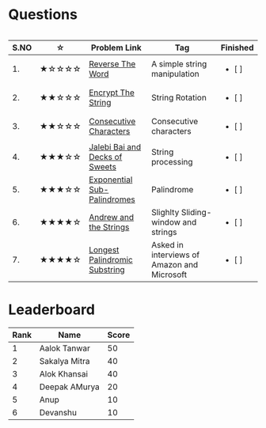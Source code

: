 # Questions


<table>
<tr align="left">  

| S.NO | ☆   | Problem Link | Tag | Finished    |
|--------| --- | ----------------------------- | ------ |  ------------------------- |
| 1. | ★☆☆☆☆ | [Reverse The Word](https://www.codechef.com/problems/BC102)                                         | A simple string manipulation | <ul> <li> [ ] </li> </ul> |
|  2.| ★★☆☆☆ | [Encrypt The String](https://www.codechef.com/problems/BC203)    | String Rotation | <ul> <li> [ ] </li> </ul> |
|  3.| ★★☆☆☆ | [Consecutive Characters](https://leetcode.com/problems/consecutive-characters/)                           | Consecutive characters | <ul> <li> [ ] </li> </ul> |
|  4.| ★★★☆☆ | [Jalebi Bai and Decks of Sweets](https://www.codechef.com/problems/KOL1505)                                   | String processing | <ul> <li> [ ] </li> </ul> |
|  5.| ★★★☆☆ | [Exponential Sub-Palindromes](https://www.codechef.com/problems/EXPALIN)                                         |  Palindrome | <ul> <li> [ ] </li> </ul> |
|  6.| ★★★★☆ | [Andrew and the Strings](https://www.codechef.com/problems/AMSTRING)                                  | Slighlty Sliding-window and strings | <ul> <li> [ ] </li> </ul> |
|  7.| ★★★★☆ | [Longest Palindromic Substring](https://www.interviewbit.com/problems/longest-palindromic-substring)                                     | Asked in interviews of Amazon and Microsoft  | <ul> <li> [ ] </li> </ul> |

</tr>

# Leaderboard

| Rank |   Name   | Score|
|------| -------- | ---- |
|1 | Aalok Tanwar| 50|
| 2 |Sakalya Mitra| 40|
| 3 | Alok Khansai|40 |
|4| Deepak AMurya|20|
|5|Anup|10|
|6|Devanshu|10|

</tr>
<table>

